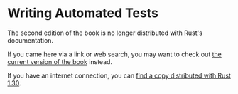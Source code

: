 # Writing Automated Tests

The second edition of the book is no longer distributed with Rust's documentation.

If you came here via a link or web search, you may want to check out [the current
version of the book](../ch11-00-testing.md) instead.

If you have an internet connection, you can [find a copy distributed with
Rust
1.30](https://doc.rust-lang.org/1.30.0/book/second-edition/ch11-00-testing.html).